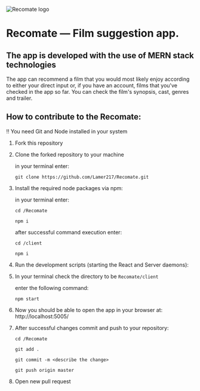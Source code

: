 ![Recomate logo](https://user-images.githubusercontent.com/62716818/160145478-5319d6fc-1cf6-4650-9de4-378e8001fb16.png)

# Recomate &mdash; Film suggestion app.


## The app is developed with the use of MERN stack technologies

The app can recommend a film that you would most likely enjoy according to either your direct input or, if you have an account, films that you've checked in the app so far. You can check the film's synopsis, cast, genres and trailer.

## How to contribute to the Recomate:

‼ You need Git and Node installed in your system
1) Fork this repository
2) Clone the forked repository to your machine

    in your terminal enter: 
    
    `git clone https://github.com/Lamer217/Recomate.git`
3) Install the required node packages via npm:

    in your terminal enter: 
    
    `cd /Recomate`
    
    `npm i`
    
    after successful command execution enter:
    
    `cd /client`
    
    `npm i`
4) Run the development scripts (starting the React and Server daemons):
5) In your terminal check the directory to be `Recomate/client`
    
    enter the following command: 
    
    `npm start`
5) Now you should be able to open the app in your browser at: http://localhost:5005/
6) After successful changes commit and push to your repository:

    `cd /Recomate`
    
    `git add .`
    
    `git commit -m <describe the change>`
    
    `git push origin master`
8) Open new pull request
